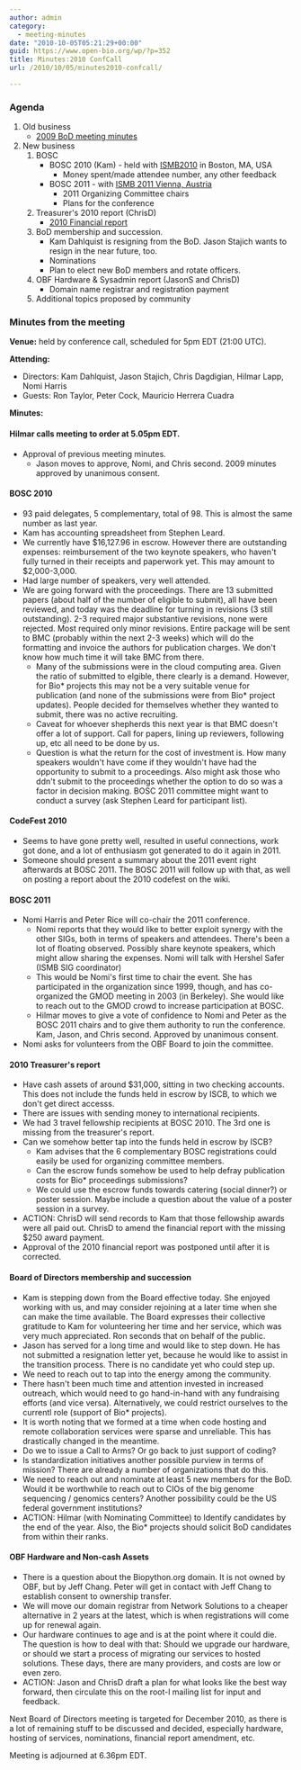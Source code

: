 ```yaml
---
author: admin
category:
  - meeting-minutes
date: "2010-10-05T05:21:29+00:00"
guid: https://www.open-bio.org/wp/?p=352
title: Minutes:2010 ConfCall
url: /2010/10/05/minutes2010-confcall/

---
```

### Agenda

1. Old business
   - [2009 BoD meeting minutes](/obf-hugo-test/wiki/Minutes:2009_ConfCall)
1. New business
   1. BOSC
      - BOSC 2010 (Kam) - held with [ISMB2010](http://www.iscb.org/ismb2010) in Boston, MA, USA
        - Money spent/made attendee number, any other feedback
      - BOSC 2011 - with [ISMB 2011 Vienna, Austria](http://www.iscb.org/about-ismb#ismb2011)
        - 2011 Organizing Committee chairs
        - Plans for the conference
   1. Treasurer's 2010 report (ChrisD)
      - [2010 Financial report](/obf-hugo-test/wiki/Minutes:2010_Financial_report)
   1. BoD membership and succession.
      - Kam Dahlquist is resigning from the BoD. Jason Stajich wants to resign in the near future, too.
      - Nominations
      - Plan to elect new BoD members and rotate officers.
   1. OBF Hardware & Sysadmin report (JasonS and ChrisD)
      - Domain name registrar and registration payment
   1. Additional topics proposed by community

### Minutes from the meeting

**Venue:** held by conference call, scheduled for 5pm EDT (21:00 UTC).

**Attending:**

- Directors: Kam Dahlquist, Jason Stajich, Chris Dagdigian, Hilmar Lapp, Nomi Harris
- Guests: Ron Taylor, Peter Cock, Mauricio Herrera Cuadra

**Minutes:**

#### Hilmar calls meeting to order at 5.05pm EDT.

- Approval of previous meeting minutes.
  - Jason moves to approve, Nomi, and Chris second. 2009 minutes approved by unanimous consent.

#### BOSC 2010

- 93 paid delegates, 5 complementary, total of 98. This is almost the same number as last year.
- Kam has accounting spreadsheet from Stephen Leard.
- We currently have $16,127.96 in escrow. However there are outstanding expenses: reimbursement of the two keynote speakers, who haven't fully turned in their receipts and paperwork yet. This may amount to $2,000-3,000.
- Had large number of speakers, very well attended.
- We are going forward with the proceedings. There are 13 submitted papers (about half of the number of eligible to submit), all have been reviewed, and today was the deadline for turning in revisions (3 still outstanding). 2-3 required major substantive revisions, none were rejected. Most required only minor revisions. Entire package will be sent to BMC (probably within the next 2-3 weeks) which will do the formatting and invoice the authors for publication charges. We don't know how much time it will take BMC from there.
  - Many of the submissions were in the cloud computing area. Given the ratio of submitted to elgible, there clearly is a demand. However, for Bio\* projects this may not be a very suitable venue for publication (and none of the submissions were from Bio\* project updates). People decided for themselves whether they wanted to submit, there was no active recruiting.
  - Caveat for whoever shepherds this next year is that BMC doesn't offer a lot of support. Call for papers, lining up reviewers, following up, etc all need to be done by us.
  - Question is what the return for the cost of investment is. How many speakers wouldn't have come if they wouldn't have had the opportunity to submit to a proceedings. Also might ask those who ddn't submit to the proceedings whether the option to do so was a factor in decision making. BOSC 2011 committee might want to conduct a survey (ask Stephen Leard for participant list).

#### CodeFest 2010

- Seems to have gone pretty well, resulted in useful connections, work got done, and a lot of enthusiasm got generated to do it again in 2011.
- Someone should present a summary about the 2011 event right afterwards at BOSC 2011. The BOSC 2011 will follow up with that, as well on posting a report about the 2010 codefest on the wiki.

#### BOSC 2011

- Nomi Harris and Peter Rice will co-chair the 2011 conference.
  - Nomi reports that they would like to better exploit synergy with the other SIGs, both in terms of speakers and attendees. There's been a lot of floating observed. Possibly share keynote speakers, which might allow sharing the expenses. Nomi will talk with Hershel Safer (ISMB SIG coordinator)
  - This would be Nomi's first time to chair the event. She has participated in the organization since 1999, though, and has co-organized the GMOD meeting in 2003 (in Berkeley). She would like to reach out to the GMOD crowd to increase participation at BOSC.
  - Hilmar moves to give a vote of confidence to Nomi and Peter as the BOSC 2011 chairs and to give them authority to run the conference. Kam, Jason, and Chris second. Approved by unanimous consent.
- Nomi asks for volunteers from the OBF Board to join the committee.

#### 2010 Treasurer's report

- Have cash assets of around $31,000, sitting in two checking accounts. This does not include the funds held in escrow by ISCB, to which we don't get direct accesss.
- There are issues with sending money to international recipients.
- We had 3 travel fellowship recipients at BOSC 2010. The 3rd one is missing from the treasurer's report.
- Can we somehow better tap into the funds held in escrow by ISCB?
  - Kam advises that the 6 complementary BOSC registrations could easily be used for organizing committee members.
  - Can the escrow funds somehow be used to help defray publication costs for Bio\* proceedings submissions?
  - We could use the escrow funds towards catering (social dinner?) or poster session. Maybe include a question about the value of a poster session in a survey.
- ACTION: ChrisD will send records to Kam that those fellowship awards were all paid out. ChrisD to amend the financial report with the missing $250 award payment.
- Approval of the 2010 financial report was postponed until after it is corrected.

#### Board of Directors membership and succession

- Kam is stepping down from the Board effective today. She enjoyed working with us, and may consider rejoining at a later time when she can make the time available. The Board expresses their collective gratitude to Kam for volunteering her time and her service, which was very much appreciated. Ron seconds that on behalf of the public.
- Jason has served for a long time and would like to step down. He has not submitted a resignation letter yet, because he would like to assist in the transition process. There is no candidate yet who could step up.
- We need to reach out to tap into the energy among the community.
- There hasn't been much time and attention invested in increased outreach, which would need to go hand-in-hand with any fundraising efforts (and vice versa). Alternatively, we could restrict ourselves to the currentl role (support of Bio\* projects).
- It is worth noting that we formed at a time when code hosting and remote collaboration services were sparse and unreliable. This has drastically changed in the meantime.
- Do we to issue a Call to Arms? Or go back to just support of coding?
- Is standardization initiatives another possible purview in terms of mission? There are already a number of organizations that do this.
- We need to reach out and nominate at least 5 new members for the BoD. Would it be worthwhile to reach out to CIOs of the big genome sequencing / genomics centers? Another possibility could be the US federal government institutions?
- ACTION: Hilmar (with Nominating Committee) to Identify candidates by the end of the year. Also, the Bio\* projects should solicit BoD candidates from within their ranks.

#### OBF Hardware and Non-cash Assets

- There is a question about the Biopython.org domain. It is not owned by OBF, but by Jeff Chang. Peter will get in contact with Jeff Chang to establish consent to ownership transfer.
- We will move our domain registrar from Network Solutions to a cheaper alternative in 2 years at the latest, which is when registrations will come up for renewal again.
- Our hardware continues to age and is at the point where it could die. The question is how to deal with that: Should we upgrade our hardware, or should we start a process of migrating our services to hosted solutions. These days, there are many providers, and costs are low or even zero.
- ACTION: Jason and ChrisD draft a plan for what looks like the best way forward, then circulate this on the root-l mailing list for input and feedback.

Next Board of Directors meeting is targeted for December 2010, as there is a lot of remaining stuff to be discussed and decided, especially hardware, hosting of services, nominations, financial report amendment, etc.

Meeting is adjourned at 6.36pm EDT.

